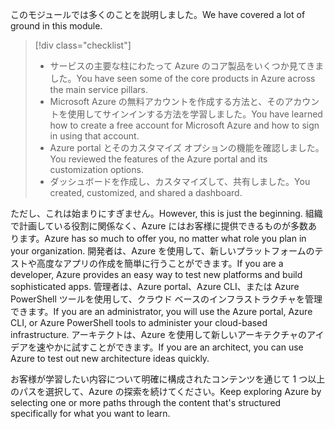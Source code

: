 <span data-ttu-id="ee5fe-101">このモジュールでは多くのことを説明しました。</span><span class="sxs-lookup"><span data-stu-id="ee5fe-101">We have covered a lot of ground in this module.</span></span> 

> [!div class="checklist"]
> * <span data-ttu-id="ee5fe-102">サービスの主要な柱にわたって Azure のコア製品をいくつか見てきました。</span><span class="sxs-lookup"><span data-stu-id="ee5fe-102">You have seen some of the core products in Azure across the main service pillars.</span></span>
> * <span data-ttu-id="ee5fe-103">Microsoft Azure の無料アカウントを作成する方法と、そのアカウントを使用してサインインする方法を学習しました。</span><span class="sxs-lookup"><span data-stu-id="ee5fe-103">You have learned how to create a free account for Microsoft Azure and how to sign in using that account.</span></span> 
> * <span data-ttu-id="ee5fe-104">Azure portal とそのカスタマイズ オプションの機能を確認しました。</span><span class="sxs-lookup"><span data-stu-id="ee5fe-104">You reviewed the features of the Azure portal and its customization options.</span></span> 
> * <span data-ttu-id="ee5fe-105">ダッシュボードを作成し、カスタマイズして、共有しました。</span><span class="sxs-lookup"><span data-stu-id="ee5fe-105">You created, customized, and shared a dashboard.</span></span>

<span data-ttu-id="ee5fe-106">ただし、これは始まりにすぎません。</span><span class="sxs-lookup"><span data-stu-id="ee5fe-106">However, this is just the beginning.</span></span> <span data-ttu-id="ee5fe-107">組織で計画している役割に関係なく、Azure にはお客様に提供できるものが多数あります。</span><span class="sxs-lookup"><span data-stu-id="ee5fe-107">Azure has so much to offer you, no matter what role you plan in your organization.</span></span> <span data-ttu-id="ee5fe-108">開発者は、Azure を使用して、新しいプラットフォームのテストや高度なアプリの作成を簡単に行うことができます。</span><span class="sxs-lookup"><span data-stu-id="ee5fe-108">If you are a developer, Azure provides an easy way to test new platforms and build sophisticated apps.</span></span> <span data-ttu-id="ee5fe-109">管理者は、Azure portal、Azure CLI、または Azure PowerShell ツールを使用して、クラウド ベースのインフラストラクチャを管理できます。</span><span class="sxs-lookup"><span data-stu-id="ee5fe-109">If you are an administrator, you will use the Azure portal, Azure CLI, or Azure PowerShell tools to administer your cloud-based infrastructure.</span></span> <span data-ttu-id="ee5fe-110">アーキテクトは、Azure を使用して新しいアーキテクチャのアイデアを速やかに試すことができます。</span><span class="sxs-lookup"><span data-stu-id="ee5fe-110">If you are an architect, you can use Azure to test out new architecture ideas quickly.</span></span>

<span data-ttu-id="ee5fe-111">お客様が学習したい内容について明確に構成されたコンテンツを通じて 1 つ以上のパスを選択して、Azure の探索を続けてください。</span><span class="sxs-lookup"><span data-stu-id="ee5fe-111">Keep exploring Azure by selecting one or more paths through the content that's structured specifically for what you want to learn.</span></span>